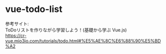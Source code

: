 # vue-todo-list

参考サイト:  
ToDoリストを作りながら学習しよう！(基礎から学ぶ Vue.js)  
https://cr-vue.mio3io.com/tutorials/todo.html#%E5%AE%8C%E6%88%90%E5%BD%A2

